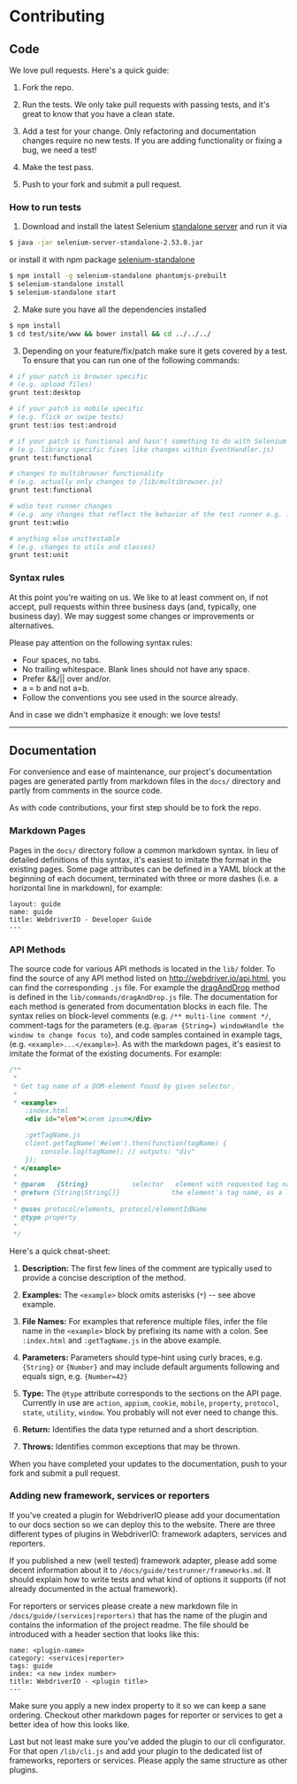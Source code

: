 # Contributing

## Code

We love pull requests. Here's a quick guide:

1. Fork the repo.

2. Run the tests. We only take pull requests with passing tests, and it's great
to know that you have a clean state.

3. Add a test for your change. Only refactoring and documentation changes require no new tests. If you are adding functionality or fixing a bug, we need a test!

4. Make the test pass.

5. Push to your fork and submit a pull request.

### How to run tests

1. Download and install the latest Selenium [standalone server](http://selenium-release.storage.googleapis.com/index.html) and run it via

  ```sh
  $ java -jar selenium-server-standalone-2.53.0.jar
  ```

  or install it with npm package [selenium-standalone](https://github.com/vvo/selenium-standalone)
  ```sh
  $ npm install -g selenium-standalone phantomjs-prebuilt
  $ selenium-standalone install
  $ selenium-standalone start
  ```

2. Make sure you have all the dependencies installed

  ```sh
  $ npm install
  $ cd test/site/www && bower install && cd ../../../
  ```
3. Depending on your feature/fix/patch make sure it gets covered by a test. To ensure that you can run one of the following commands:

  ```sh
  # if your patch is browser specific
  # (e.g. upload files)
  grunt test:desktop

  # if your patch is mobile specific
  # (e.g. flick or swipe tests)
  grunt test:ios test:android

  # if your patch is functional and hasn't something to do with Selenium
  # (e.g. library specific fixes like changes within EventHandler.js)
  grunt test:functional

  # changes to multibrowser functionality
  # (e.g. actually only changes to /lib/multibrowser.js)
  grunt test:functional

  # wdio test runner changes
  # (e.g. any changes that reflect the behavior of the test runner e.g. in lib/launcher.js)
  grunt test:wdio

  # anything else unittestable
  # (e.g. changes to utils and classes)
  grunt test:unit
  ```

### Syntax rules

At this point you're waiting on us. We like to at least comment on, if not accept, pull requests within three business days (and, typically, one business day). We may suggest some changes or improvements or alternatives.

Please pay attention on the following syntax rules:

* Four spaces, no tabs.
* No trailing whitespace. Blank lines should not have any space.
* Prefer &&/|| over and/or.
* a = b and not a=b.
* Follow the conventions you see used in the source already.

And in case we didn't emphasize it enough: we love tests!

------------------------------------------

## Documentation

For convenience and ease of maintenance, our project's documentation pages are generated partly from markdown files in the `docs/` directory and partly from comments in the source code.  

As with code contributions, your first step should be to fork the repo.

### Markdown Pages

Pages in the `docs/` directory follow a common markdown syntax.  In lieu of detailed definitions of this syntax, it's easiest to imitate the format in the existing pages.  Some page attributes can be defined in a YAML block at the beginning of each document, terminated with three or more dashes (i.e. a horizontal line in markdown), for example:

```
layout: guide
name: guide
title: WebdriverIO - Developer Guide
---
```

### API Methods

The source code for various API methods is located in the `lib/` folder.  To find the source of any API method listed on http://webdriver.io/api.html, you can find the corresponding `.js` file.  For example the [dragAndDrop](http://webdriver.io/api/action/dragAndDrop.html) method is defined in the `lib/commands/dragAndDrop.js` file.  The documentation for each method is generated from documentation blocks in each file.  The syntax relies on block-level comments (e.g. `/** multi-line comment */`, comment-tags for the parameters (e.g. `@param {String=} windowHandle the window to change focus to`), and code samples contained in example tags, (e.g. `<example>...</example>`).  As with the markdown pages, it's easiest to imitate the format of the existing documents.  For example:

```js
/**
 *
 * Get tag name of a DOM-element found by given selector.
 *
 * <example>
    :index.html
    <div id="elem">Lorem ipsum</div>

    :getTagName.js
    client.getTagName('#elem').then(function(tagName) {
        console.log(tagName); // outputs: "div"
    });
 * </example>
 *
 * @param   {String}           selector   element with requested tag name
 * @return {String|String[]}             the element's tag name, as a lowercase string
 * 
 * @uses protocol/elements, protocol/elementIdName
 * @type property
 *
 */
```

Here's a quick cheat-sheet:

1. **Description:** The first few lines of the comment are typically used to provide a concise description of the method.

2. **Examples:** The `<example>` block omits asterisks (`*`) -- see above example.

3. **File Names:** For examples that reference multiple files, infer the file name in the `<example>` block by prefixing its name with a colon.  See `:index.html` and `:getTagName.js` in the above example.

4. **Parameters:** Parameters should type-hint using curly braces, e.g. `{String}` or `{Number}` and may include default arguments following and equals sign, e.g. `{Number=42}`

5. **Type:** The `@type` attribute corresponds to the sections on the API page.  Currently in use are `action`, `appium`, `cookie`, `mobile`, `property`, `protocol`, `state`, `utility`, `window`.  You probably will not ever need to change this.

6. **Return:** Identifies the data type returned and a short description.

7. **Throws:** Identifies common exceptions that may be thrown.


When you have completed your updates to the documentation, push to your fork and submit a pull request.


### Adding new framework, services or reporters

If you've created a plugin for WebdriverIO please add your documentation to our docs section so we can deploy this to the website. There are three different types of plugins in WebdriverIO: framework adapters, services and reporters.

If you published a new (well tested) framework adapter, please add some decent information about it to `/docs/guide/testrunner/frameworks.md`. It should explain how to write tests and what kind of options it supports (if not already documented in the actual framework).

For reporters or services please create a new markdown file in `/docs/guide/(services|reporters)` that has the name of the plugin and contains the information of the project readme. The file should be introduced with a header section that looks like this:

```
name: <plugin-name>
category: <services|reporter>
tags: guide
index: <a new index number>
title: WebdriverIO - <plugin title>
---
```

Make sure you apply a new index property to it so we can keep a sane ordering. Checkout other markdown pages for reporter or services to get a better idea of how this looks like.

Last but not least make sure you've added the plugin to our cli configurator. For that open `/lib/cli.js` and add your plugin to the dedicated list of frameworks, reporters or services. Please apply the same structure as other plugins.
